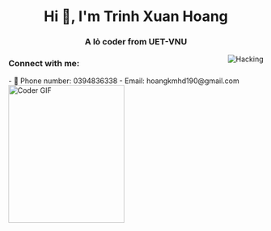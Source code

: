 <h1 align="center">Hi 👋, I'm Trinh Xuan Hoang</h1>
<h3 align="center">A lỏ coder from UET-VNU</h3>
<img align="right" alt="Hacking" src="https://user-images.githubusercontent.com/74038190/216655848-cf4d7bed-52aa-4740-8c67-1832472051ec.gif"/>

<h3 align="left">Connect with me:</h3>
- 💞️ Phone number: 0394836338 
- Email: hoangkmhd190@gmail.com
       
<img alt="Coder GIF" height=273 width=229 src="https://user-images.githubusercontent.com/74038190/216655813-c9147cb2-cfee-4955-b591-52cac08f1f60.gif"/>

<!---
RamseyTrinh/RamseyTrinh is a ✨ special ✨ repository because its `README.md` (this file) appears on your GitHub profile.
You can click the Preview link to take a look at your changes.
--->
